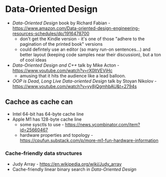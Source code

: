 # Data-Oriented Design

* _Data-Oriented Design_ book  by Richard Fabian - https://www.amazon.com/Data-oriented-design-engineering-resources-schedules/dp/1916478700
    - don't get the Kindle version - it's one of those "adhere to the pagination of the printed book" versions
    - could defintely use an editor (so many run-on sentences...) and better layout (keeping code samples 
      near their discussion), but a ton of cool ideas
* _Data-Oriented Design and C++_ talk by Mike Acton - https://www.youtube.com/watch?v=rX0ItVEVjHc
    - amusing that it hits the audience like a lead balloon.  
* _OOP is Dead, Long Live Data-oriented Design_ talk by Stoyan Nikolov - https://www.youtube.com/watch?v=yy8jQgmhbAU&t=2794s

## Cachce as cache can

* Intel 64-bit has 64-byte cache line
* Apple M1 has 128-byte cache line
    - some sysctls to use - https://news.ycombinator.com/item?id=25660467
    - hardware properties and topology - https://cpufun.substack.com/p/more-m1-fun-hardware-information

### Cache-friendly data structures

* Judy Array - https://en.wikipedia.org/wiki/Judy_array
* Cache-friendly linear binary search in _Data-Oriented Design_
